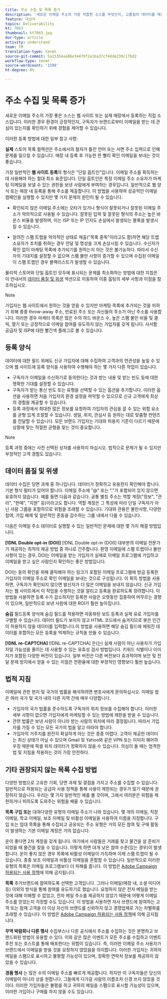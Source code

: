 ```yaml
---
title: 주소 수집 및 목록 증가
description: '새로운 이메일 주소의 가장 적합한 소스를 무엇인지, 고품질의 데이터를 제공하는 방법, 그리고 법적 지침과 잘 부합하는지 알아보십시오. '
feature: 대상자
topics: Deliverability
kt: 7063
thumbnail: kt7063.jpg
doc-type: article
activity: understand
team: TM
translation-type: tm+mt
source-git-commit: 5a15354aa88e34479f2a1ba37cf4dde239c17bd2
workflow-type: tm+mt
source-wordcount: '1598'
ht-degree: 0%

---
```



# 주소 수집 및 목록 증가

새로운 이메일 주소의 가장 좋은 소스는 웹 사이트 또는 실제 매장에서 등록하는 직접 소스입니다. 이러한 경우 환경이 긍정적인지, 구독자가 브랜드로부터 이메일을 받는 데 관심이 있는지를 확인하기 위해 경험을 제어할 수 있습니다.

이러한 등록 방법에 대한 일부 참고 사항:

**실제** 스토어 목록 컬렉션은 주소에서의 철자가 틀린 언어 또는 서면 주소 입력으로 인해 문제를 일으킬 수 있습니다. 매장 내 등록 후 가능한 한 빨리 확인 이메일을 보내는 것이 좋습니다.

가장 일반적인 **웹 사이트 등록**&#x200B;의 형식은 &quot;단일 옵트인&quot;입니다. 이메일 주소를 획득하는 데 사용해야 하는 절대 최소 표준입니다. 단일 옵트인은 특정 이메일 주소 소유자가 마케팅 이메일을 보낼 수 있는 권한을 보낸 사람에게 부여하는 경우입니다. 일반적으로 웹 양식 또는 매장 내 등록을 통해 주소를 제출합니다. 이 방법을 사용하여 성공적인 이메일 캠페인을 실행할 수 있지만 몇 가지 문제의 원인이 될 수 있습니다.

* 확인되지 않은 이메일 주소에는 오타가 있거나 형식이 잘못되거나 잘못된 이메일 주소가 악의적으로 사용될 수 있습니다. 잘못된 입력 및 잘못된 형식의 주소는 높은 바운스 비율을 발생하며, 이는 ISP 또는 IP 인지도 손실에서 발생되는 블록을 발생시킬 수 있습니다.

* 알려진 스팸 트랩을 악의적인 상태로 제출(&quot;목록 중독&quot;이라고도 함)하면 해당 트랩 소유자가 조치를 취하는 경우 전달 및 명성을 크게 손상시킬 수 있습니다. 수신자가 확인 없이 마케팅 목록에 추가되기를 원하는지 아는 것은 불가능하다. 따라서 수신자의 기대치를 설정할 수 없으며 스팸 불만 사항이 증가할 수 있으며 수집된 이메일이 스팸 트랩인 경우 블랙리스트가 발생할 수 있습니다.

물리적 스토어와 단일 옵트인 모두에 표시되는 문제를 최소화하는 방법에 대한 지침은 이 안내서의 [데이터 품질 및 위생](#data-quality-and-hygiene) 섹션으로 이동하여 이중 옵팅의 세부 사항과 이점을 참조하십시오.

>[!NOTE]
>
>가입자는 웹 사이트에서 원하는 것을 얻을 수 있지만 마케팅 목록에 추가되는 것을 피하기 위해 종종 throw-away 주소, 만료된 주소 또는 자신들의 주소가 아닌 주소를 사용합니다. 이러한 경우 마케터 목록은 많은 수의 하드 바운스 수, 높은 스팸 불만 비율 및 클릭, 열기 또는 긍정적으로 이메일 참여를 유도하지 않는 가입자를 갖게 됩니다. 사서함 공급자 및 ISP에 대한 빨간색 플래그로 볼 수 있습니다.

## 등록 양식

데이터에 대한 필드 외에도 신규 가입자에 대해 수집하여 고객과의 연관성을 높일 수 있으며 웹 사이트에 등록 양식을 사용하여 수행해야 하는 몇 가지 다른 작업이 있습니다.

* 구독자가 이메일을 수신하기로 동의한다는 것과 받는 내용 및 받는 빈도 등에 대한 명확한 기대를 설정할 수 있습니다.
* 구독자가 받는 통신 빈도 또는 유형을 선택할 수 있는 옵션을 추가합니다. 이러한 옵션을 사용하면 처음 가입자의 환경 설정을 파악할 수 있으므로 신규 고객에게 최상의 경험을 제공할 수 있습니다.
* 등록 과정에서 최대한 많은 정보를 요청하여 가입자의 관심을 끌 수 있는 위험 요소를 균형 있게 조절할 수 있습니다. 생일, 위치, 관심사 등 원하는 대로 맞춤형 컨텐츠를 전달할 수 있습니다. 모든 브랜드 가입자는 기대와 허용치 기준이 다르기 때문에 상황에 맞는 적절한 균형을 찾는 것이 중요합니다.

>[!NOTE]
>
> 등록 과정 중에는 사전 선택된 상자를 사용하지 마십시오. 법적으로 문제가 될 수 있지만 부정적인 고객 경험도 있습니다.

## 데이터 품질 및 위생

데이터 수집은 당면 과제 중 하나입니다. 데이터가 정확하고 유용한지 확인해야 합니다. 기본 형식 필터가 있어야 합니다. 이메일 주소에 &quot;@&quot; 또는 &quot;.&quot;가 포함되어 있지 않으면 유효하지 않습니다. 예를 들면 다음과 같습니다. 공통 별칭 주소는 역할 계정(&quot;정보&quot;, &quot;관리&quot;, &quot;판매&quot;, &quot;지원&quot; 등)이라고도 합니다. 역할 계정은 그 특성에 따라 단일 구독자가 아닌 사람 그룹을 포함하므로 위험을 초래할 수 있습니다. 기대와 관용은 불만사항, 다양한 참여, 가입 해제 및 일반적인 혼동을 감수하는 그룹 내에서 다를 수 있습니다.

다음은 이메일 주소 데이터로 실행할 수 있는 일반적인 문제에 대한 몇 가지 해결 방법입니다.

**[!DNL Double opt-in (DOI)]**
[!DNL Double opt-in (DOI)] 대부분의 이메일 전문가가 제공하는 최적의 제공 방법 중 하나로 간주합니다. 환영 이메일에 스팸 트랩이나 불만 사항이 있는 경우, DOI는 이메일을 받는 가입자가 실제로 이메일 프로그램에 가입하고 이메일을 받고 싶은 사람인지 확인하는 좋은 방법입니다.

DOI는 동의 확인을 위해 클릭해야 하는 링크가 포함된 이메일 프로그램에 방금 등록한 가입자의 이메일 주소로 확인 이메일을 보내는 것으로 구성됩니다. 이 획득 방법을 사용하면, 구독자가 확인되지 않으면 발신자가 더 많은 이메일을 보내지 않습니다. 신규 가입자는 웹 사이트에서 이 작업을 수행하는 것을 알리고 등록을 완료하도록 장려합니다. 이 방법을 사용하면 등록 수가 감소하지만 등록한 사람은 오랫동안 집중하여 머무르는 경향이 있으며, 일반적으로 보낸 사람에 대한 ROI가 훨씬 높아집니다.

**숨김**
필드등록 양식에 숨김 필드를 적용하면 자동화된 보트 등록과 실제 유료 가입자를 구별할 수 있습니다. 데이터 필드가 보이지 않고 HTML 코드에서 숨겨지므로 봇은 인간이 허용하지 않을 데이터를 입력합니다.이 방법을 사용하면 해당 숨김 필드에 채워진 데이터를 포함하는 모든 등록을 억제하는 규칙을 만들 수 있습니다.

**[!DNL re-CAPTCHA]**
[!DNL re-CAPTCHA] 은(는) 실제 사람이 아닌 사용자가 가입자일 가능성을 줄이는 데 사용할 수 있는 유효성 검사 방법입니다. 키워드 식별이나 이미지가 포함된 다양한 버전이 있습니다. 일부 버전은 다른 버전보다 효과적이며 보안 및 전달 문제 방지에서 얻을 수 있는 이점은 전환율에 대한 부정적인 영향보다 훨씬 높습니다.

## 법적 지침

이메일에 관한 현지 및 국가의 법률을 해석하려면 변호사에게 문의하십시오. 이메일 법은 여러 국가 및 국가 내의 다른 지역 간에 매우 다양합니다.

* 가입자의 국가 법률을 준수하도록 구독자의 위치 정보를 수집해야 합니다. 이러한 세부 사항이 없으면 가입자에게 마케팅할 수 있는 방법에 제한을 받을 수 있습니다.
* 관련 법률은 보낸 사람이 아니라 받는 사람의 위치에 따라 결정됩니다. 따라서 가입자를 가질 수 있는 모든 국가의 법을 알고 따라야 합니다.
* 가입자의 거주지를 완전히 확실하게 아는 것은 종종 어렵다. 고객이 제공한 데이터는 최신 상태가 아닐 수 있으며 Gmail 및 Yahoo와 같은 VPN 또는 이미지 웨어하우징 때문에 픽셀 위치 데이터가 정확하지 않을 수 있습니다. 의심이 들 때는 엄격한 법 및 지침을 적용하는 것이 가장 안전하다.

## 기타 권장되지 않는 목록 수집 방법

다양한 방법으로 고유한 기회, 당면 과제 및 결점을 가지고 주소를 수집할 수 있습니다. 일반적으로 허용되는 공급자 사용 정책을 통해 사용이 제한되는 경우가 많기 때문에 권장하지 않습니다. 우리는 몇 가지 일반적인 예를 볼 것이며, 그래서 여러분은 위험을 제한하거나 피하도록 도와주는 위험을 배울 수 있습니다.

**목록 구입 또는**
대여다양한 유형의 이메일 주소가 나와 있습니다. 몇 개의 이메일, 직장 이메일, 학교 이메일, 보조 이메일 및 비활성 이메일을 사용하여 이름을 지정합니다. 구입 또는 임대 목록을 통해 수집되고 공유되는 주소 유형은 거의 모든 참여 및 구매 활동이 발생하는 기본 이메일 계정은 거의 없습니다.

운이 좋다면 2차 계정을 갖게 됩니다. 여기에서 사람들은 거래를 찾고 물건을 살 준비가 되었을 때 물건을 찾을 수 있습니다. 이렇게 하면 대개 낮은 참여 수준(있는 경우)이 발생합니다. 운이 좋지 않은 경우 목록에 비활성 이메일이 가득하며 이제 스팸 트랩이 될 수 있습니다. 종종 보조 이메일과 비활성 이메일을 혼합할 수 있습니다. 일반적으로 이러한 유형의 목록은 이메일 프로그램보다 더 피해를 줍니다. 이 방법은 [Adobe Campaign 허용되는 사용 정책](https://www.adobe.com/legal/terms/aup.html)에 의해 금지됩니다.

**목록**
추가브랜드에 참여하도록 선택한 고객입니다. 그러나 이메일(매장 내, 소셜 미디어 등) 이외의 방식을 통해 참여를 유도하기로 했습니다. 요청하지 않은 전자 메일을 받는 것에 대해 이해할 수 없었고, 전자 메일 주소를 제공하지 않았기 때문에 어떻게 이메일 주소를 얻었는지 걱정할 수도 있습니다. 이 방법을 사용하면 자사 브랜드에 참여하는 고객 또는 잠재 고객을 더 이상 자신의 브랜드를 신뢰하지 않고 경쟁업체로 가는 차별화를 초래할 수 있습니다. 이 방법은 [Adobe Campaign 허용되는 사용 정책](https://www.adobe.com/legal/terms/aup.html)에 의해 금지됩니다.

**무역 박람회나 다른 행사**
수집부스나 다른 공식에서 주소를 수집하는 것은 분명하고 브랜드화된 방법이 유용할 수 있다. 이와 같은 많은 이벤트가 모든 주소를 수집하고 이벤트 추천 또는 호스트를 통해 배포한다는 위험이 있습니다. 즉, 이러한 이메일 주소 사용자가 브랜드에서 이메일을 받을 것을 요청하지 않았음을 의미합니다. 이러한 가입자는 귀하의 메일을 스팸으로 표시하고 불평할 가능성이 있으며, 정확한 연락처 정보를 제공하지 않았을 수 있습니다.

**경품 행사**
는 많은 수의 이메일 주소를 빠르게 제공합니다. 하지만 이 구독자들은 당신의 이메일이 아니라 상을 원합니다. 그들에게 다가갈 사람의 이름조차 신경 쓰지 않았을 것이다. 이러한 가입자들은 불평을 하고 귀하의 메일을 스팸으로 표시할 가능성이 있으며, 이러한 가입이나 구매를 하지 않을 수도 있습니다.
